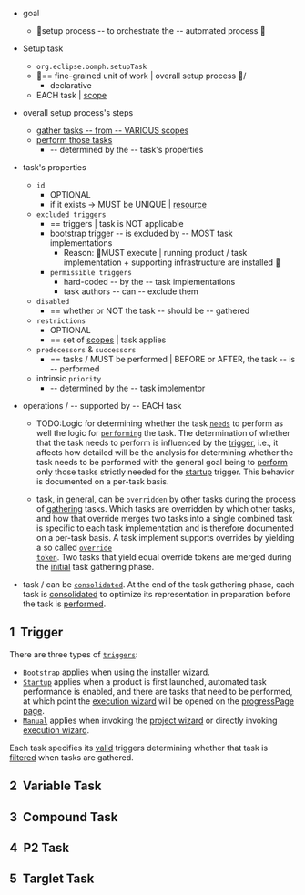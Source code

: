 * goal
  * 👀setup process -- to orchestrate the -- automated process 👀

* Setup task
  * `org.eclipse.oomph.setupTask`
  * 👀== fine-grained unit of work | overall setup process 👀/
    * declarative
  * EACH task | [scope](DocScope.html)
* overall setup process's steps
  * [gather tasks -- from -- VARIOUS scopes](DocTaskComposition.html)
  * [perform those tasks](DocTaskExecution.html)
    * -- determined by the -- task's properties
* task's properties
  * `id`
    * OPTIONAL
    * if it exists -> MUST be UNIQUE | [resource](DocSetupResource.html)
  * `excluded triggers`
    * == triggers | task is NOT applicable 
    * bootstrap trigger -- is excluded by -- MOST task implementations
      * Reason: 🧠MUST execute | running product / task implementation + supporting infrastructure are installed 🧠
    * `permissible triggers`
      * hard-coded -- by the -- task implementations
      * task authors -- can -- exclude them
  * `disabled`
    * == whether or NOT the task -- should be -- gathered
  * `restrictions`
    * OPTIONAL
    * == set of [scopes](DocScope.html) | task applies
  * `predecessors` & `successors`
    * == tasks / MUST be performed | BEFORE or AFTER, the task -- is -- performed
  * intrinsic `priority`
    * -- determined by the -- task implementor
* operations / -- supported by -- EACH task
  * TODO:Logic for determining whether the task <a href="../../javadoc/org/eclipse/oomph/setup/SetupTask.html#isNeeded(org.eclipse.oomph.setup.SetupTaskContext)" title="Method in org.eclipse.oomph.setup.SetupTask"><code>needs</code></a> to perform
 as well the logic for <a href="../../javadoc/org/eclipse/oomph/setup/SetupTask.html#perform(org.eclipse.oomph.setup.SetupTaskContext)" title="Method in org.eclipse.oomph.setup.SetupTask"><code>performing</code></a> the task.
 The determination of whether that the task needs to perform
 is influenced by the <a href="DocTask.html#DocTrigger" title="Chapter in Oomph Setup Documentation">trigger</a>,
 i.e.,
 it affects how detailed will be the analysis for determining whether the task needs to be performed
 with the general goal being to <a href="DocTaskExecution.html" title="Article in Oomph Setup Documentation">perform</a> only those tasks strictly needed for the <a href="DocTask.html#DocTrigger.startup" title="Section in Oomph Setup Documentation">startup</a> trigger.
 This behavior is documented on a per-task basis.

  * task, in general, can be <a href="../../javadoc/org/eclipse/oomph/setup/SetupTask.html#overrideFor(org.eclipse.oomph.setup.SetupTask)" title="Method in org.eclipse.oomph.setup.SetupTask"><code>overridden</code></a> by other tasks during the process of <a href="DocTaskComposition.html" title="Article in Oomph Setup Documentation">gathering</a> tasks.
 Which tasks are overridden by which other tasks,
 and how that override merges two tasks into a single combined task
 is specific to each task implementation and is therefore documented on a per-task basis.
 A task implement supports overrides by yielding a so called <a href="../../javadoc/org/eclipse/oomph/setup/SetupTask.html#getOverrideToken()" title="Method in org.eclipse.oomph.setup.SetupTask"><code>override token</code></a>.
 Two tasks that yield equal override tokens are merged during the <a href="DocTaskComposition.html#InitialPhase" title="Chapter in Oomph Setup Documentation">initial</a> task gathering phase.
 </li>

  * task / can be <a href="../../javadoc/org/eclipse/oomph/setup/SetupTask.html#consolidate()" title="Method in org.eclipse.oomph.setup.SetupTask"><code>consolidated</code></a>.
 At the end of the task gathering phase,
 each task is <a href="DocTaskComposition.html#Consolidation" title="Chapter in Oomph Setup Documentation">consolidated</a> to optimize its representation in preparation before the task is <a href="DocTaskExecution.html" title="Article in Oomph Setup Documentation">performed</a>.
 </li>

<a name="DocTask.footer">
</ul>
 </p>

<h2><a name="DocTrigger"></a>1&nbsp;&nbsp;Trigger</h2>


<a name="DocTrigger.introduction">
<p>
 There are three types of <a href="../../javadoc/org/eclipse/oomph/setup/Trigger.html" title="Class in org.eclipse.oomph.setup"><code>triggers</code></a>:
 <ul>

<a name="DocTrigger.bootstrap">
<li>
 <a href="../../javadoc/org/eclipse/oomph/setup/Trigger.html#BOOTSTRAP" title="Field in org.eclipse.oomph.setup.Trigger"><code>Bootstrap</code></a> applies when using the <a href="../user/wizard/DocInstallWizard.html" title="Article in Oomph Setup Documentation">installer wizard</a>.
 </li>

<a name="DocTrigger.startup">
<li>
 <a href="../../javadoc/org/eclipse/oomph/setup/Trigger.html#STARTUP" title="Field in org.eclipse.oomph.setup.Trigger"><code>Startup</code></a> applies when a product is first launched, automated task performance is enabled, and there are tasks that need to be performed,
 at which point the <a href="../user/wizard/DocUpdateWizard.html" title="Article in Oomph Setup Documentation">execution wizard</a> will be opened on the <a href="../user/wizard/DocConfirmationPage.html" title="Article in Oomph Setup Documentation">progressPage page</a>.
 </li>

<a name="DocTrigger.manual">
<li>
 <a href="../../javadoc/org/eclipse/oomph/setup/Trigger.html#MANUAL" title="Field in org.eclipse.oomph.setup.Trigger"><code>Manual</code></a> applies when invoking the <a href="../user/wizard/DocImportWizard.html" title="Article in Oomph Setup Documentation">project wizard</a> or directly invoking <a href="../user/wizard/DocUpdateWizard.html" title="Article in Oomph Setup Documentation">execution wizard</a>.
 </li>

<a name="DocTrigger.summary">
</ul>
 <p>
 Each task specifies its <a href="DocTask.html.excludedTriggers" title="Section in Oomph Setup Documentation">valid</a> triggers
 determining whether that task is <a href="DocTaskComposition.html#Filter" title="Chapter in Oomph Setup Documentation">filtered</a> when tasks are gathered.
 </p>

<h2><a name="DocVariableTask"></a>2&nbsp;&nbsp;Variable Task</h2>


<h2><a name="DocCompoundTask"></a>3&nbsp;&nbsp;Compound Task</h2>


<h2><a name="DocP2Task"></a>4&nbsp;&nbsp;P2 Task</h2>


<h2><a name="DocTargletTask"></a>5&nbsp;&nbsp;Targlet Task</h2>

